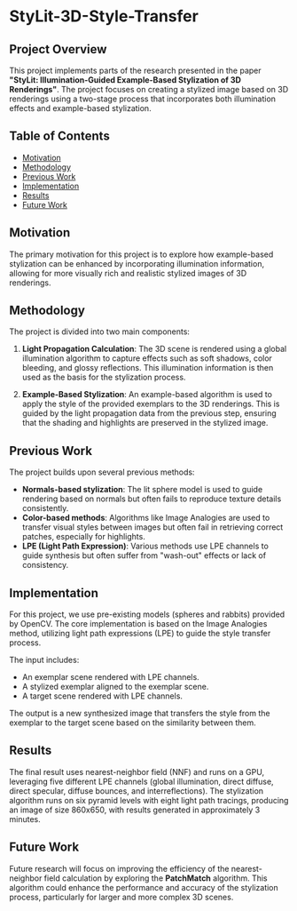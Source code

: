 # StyLit-3D-Style-Transfer

## Project Overview

This project implements parts of the research presented in the paper **"StyLit: Illumination-Guided Example-Based Stylization of 3D Renderings"**. The project focuses on creating a stylized image based on 3D renderings using a two-stage process that incorporates both illumination effects and example-based stylization.

## Table of Contents

- [Motivation](#motivation)
- [Methodology](#methodology)
- [Previous Work](#previous-work)
- [Implementation](#implementation)
- [Results](#results)
- [Future Work](#future-work)

## Motivation

The primary motivation for this project is to explore how example-based stylization can be enhanced by incorporating illumination information, allowing for more visually rich and realistic stylized images of 3D renderings.

## Methodology

The project is divided into two main components:

1. **Light Propagation Calculation**: 
   The 3D scene is rendered using a global illumination algorithm to capture effects such as soft shadows, color bleeding, and glossy reflections. This illumination information is then used as the basis for the stylization process.

2. **Example-Based Stylization**:
   An example-based algorithm is used to apply the style of the provided exemplars to the 3D renderings. This is guided by the light propagation data from the previous step, ensuring that the shading and highlights are preserved in the stylized image.

## Previous Work

The project builds upon several previous methods:
- **Normals-based stylization**: The lit sphere model is used to guide rendering based on normals but often fails to reproduce texture details consistently.
- **Color-based methods**: Algorithms like Image Analogies are used to transfer visual styles between images but often fail in retrieving correct patches, especially for highlights.
- **LPE (Light Path Expression)**: Various methods use LPE channels to guide synthesis but often suffer from "wash-out" effects or lack of consistency.

## Implementation

For this project, we use pre-existing models (spheres and rabbits) provided by OpenCV. The core implementation is based on the Image Analogies method, utilizing light path expressions (LPE) to guide the style transfer process.

The input includes:
- An exemplar scene rendered with LPE channels.
- A stylized exemplar aligned to the exemplar scene.
- A target scene rendered with LPE channels.

The output is a new synthesized image that transfers the style from the exemplar to the target scene based on the similarity between them.

## Results

The final result uses nearest-neighbor field (NNF) and runs on a GPU, leveraging five different LPE channels (global illumination, direct diffuse, direct specular, diffuse bounces, and interreflections). The stylization algorithm runs on six pyramid levels with eight light path tracings, producing an image of size 860x650, with results generated in approximately 3 minutes.

## Future Work

Future research will focus on improving the efficiency of the nearest-neighbor field calculation by exploring the **PatchMatch** algorithm. This algorithm could enhance the performance and accuracy of the stylization process, particularly for larger and more complex 3D scenes.

